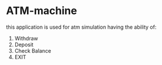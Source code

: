 # ATM-machine
this application is used for atm simulation having the ability of:
1. Withdraw
2. Deposit
3. Check Balance
4. EXIT
